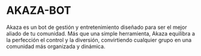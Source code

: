 # AKAZA-BOT
Akaza es un bot de gestión y entretenimiento diseñado para ser el mejor aliado de tu comunidad. Más que una simple herramienta, Akaza equilibra a la perfección el control y la diversión, convirtiendo cualquier grupo en una comunidad más organizada y dinámica.
